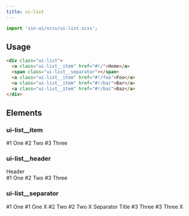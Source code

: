 ```yaml
---
title: ui-list
---
```


```js
import 'xin-ui/scss/ui-list.scss';
```

## Usage

```html
<div class="ui-list">
  <a class="ui-list__item" href="#!/">Home</a>
  <span class="ui-list__separator"></span>
  <a class="ui-list__item" href="#!/foo">Foo</a>
  <a class="ui-list__item" href="#!/bar">Bar</a>
  <a class="ui-list__item" href="#!/baz">Baz</a>
</div>
```

## Elements

### ui-list__item

<div class="ui-list ui-panel">
  <a class="ui-list__item">#1 One</a>
  <a class="ui-list__item">#2 Two</a>
  <a class="ui-list__item">#3 Three</a>
</div>

### ui-list__header

<div class="ui-list ui-panel">
  <div class="ui-list__header">Header</div>
  <a class="ui-list__item">#1 One</a>
  <a class="ui-list__item">#2 Two</a>
  <a class="ui-list__item">#3 Three</a>
</div>

### ui-list__separator

<div class="ui-list ui-panel">
  <a class="ui-list__item">#1 One</a>
  <a class="ui-list__item">#1 One X</a>
  <span class="ui-list__separator"></span>
  <a class="ui-list__item">#2 Two</a>
  <a class="ui-list__item">#2 Two X</a>
  <span class="ui-list__separator">Separator Title</span>
  <a class="ui-list__item">#3 Three</a>
  <a class="ui-list__item">#3 Three X</a>
</div>
